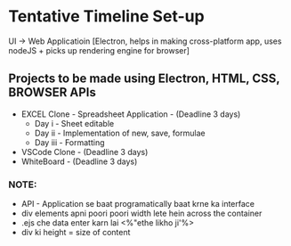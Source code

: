 # Tentative Timeline Set-up 
UI -> Web Applicatioin [Electron, helps in making cross-platform app, uses nodeJS + picks up rendering engine for browser]
## Projects to be made using Electron, HTML, CSS, BROWSER APIs
* EXCEL Clone - Spreadsheet Application - (Deadline 3 days)
    * Day i - Sheet editable
    * Day ii - Implementation of new, save, formulae
    * Day iii - Formatting
* VSCode Clone - (Deadline 3 days)
* WhiteBoard - (Deadline 3 days)

### NOTE: 
* API - Application se baat programatically baat krne ka interface
* div elements apni poori poori width lete hein across the container
* .ejs che data enter karn lai <%"ethe likho ji'%>
* div ki height = size of content 
